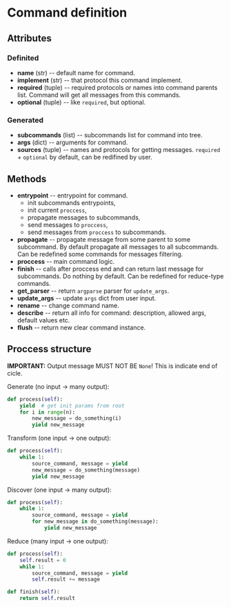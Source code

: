 # Command definition

## Attributes

### Definited

* **name** (str) -- default name for command.
* **implement** (str) -- that protocol this command implement.
* **required** (tuple) -- required protocols or names into command parents list. Command will get all messages from this commands.
* **optional** (tuple) -- like `required`, but optional.

### Generated

* **subcommands** (list) -- subcommands list for command into tree.
* **args** (dict) -- arguments for command.
* **sources** (tuple) -- names and protocols for getting messages. `required` + `optional` by default, can be redifined by user.

## Methods

* **entrypoint** -- entrypoint for command.
    * init subcommands entrypoints,
    * init current `proccess`,
    * propagate messages to subcommands,
    * send messages to `proccess`,
    * send messages from `proccess` to subcommands.
* **propagate** -- propagate message from some parent to some subcommand. By default propagate all messages to all subcommands. Can be redefined some commands for messages filtering.
* **proccess** -- main command logic.
* **finish** -- calls after proccess end and can return last message for subcommands. Do nothing by default. Can be redefined for reduce-type commands.
* **get_parser** -- return `argparse` parser for `update_args`.
* **update_args** -- update `args` dict from user input.
* **rename** -- change command name.
* **describe** -- return all info for command: description, allowed args, default values etc.
* **flush** -- return new clear command instance.

## Proccess structure

**IMPORTANT:** Output message MUST NOT BE `None`! This is indicate end of cicle.

Generate (no input -> many output):

```python
def process(self):
    yield  # get init params from root
    for i in range(n):
        new_message = do_something(i)
        yield new_message
```

Transform (one input -> one output):

```python
def process(self):
    while 1:
        source_command, message = yield
        new_message = do_something(message)
        yield new_message
```

Discover (one input -> many output):

```python
def process(self):
    while 1:
        source_command, message = yield
        for new_message in do_something(message):
            yield new_message
```

Reduce (many input -> one output):

```python
def process(self):
    self.result = 0
    while 1:
        source_command, message = yield
        self.result += message

def finish(self):
    return self.result
```

